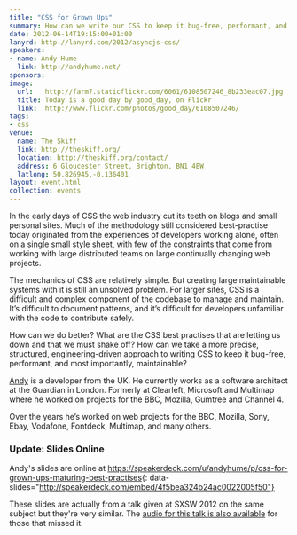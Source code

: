 ```yaml
---
title: "CSS for Grown Ups"
summary: How can we write our CSS to keep it bug-free, performant, and most importantly, maintainable?
date: 2012-06-14T19:15:00+01:00
lanyrd: http://lanyrd.com/2012/asyncjs-css/
speakers:
- name: Andy Hume
  link: http://andyhume.net/
sponsors:
image:
  url:   http://farm7.staticflickr.com/6061/6108507246_8b233eac07.jpg
  title: Today is a good day by good_day, on Flickr
  link:  http://www.flickr.com/photos/good_day/6108507246/
tags:
- css
venue:
  name: The Skiff
  link: http://theskiff.org/
  location: http://theskiff.org/contact/
  address: 6 Gloucester Street, Brighton, BN1 4EW
  latlong: 50.826945,-0.136401
layout: event.html
collection: events
---
```


In the early days of CSS the web industry cut its teeth on blogs and small
personal sites. Much of the methodology still considered best-practise today
originated from the experiences of developers working alone, often on a single
small style sheet, with few of the constraints that come from working with
large distributed teams on large continually changing web projects.

The mechanics of CSS are relatively simple. But creating large maintainable
systems with it is still an unsolved problem. For larger sites, CSS is a
difficult and complex component of the codebase to manage and maintain. It’s
difficult to document patterns, and it’s difficult for developers unfamiliar
with the code to contribute safely.

How can we do better? What are the CSS best practises that are letting us down
and that we must shake off? How can we take a more precise, structured,
engineering-driven approach to writing CSS to keep it bug-free, performant, and
most importantly, maintainable?

[Andy][#andy] is a developer from the UK. He currently works as a software architect at
the Guardian in London. Formerly at Clearleft, Microsoft and Multimap where he
worked on projects for the BBC, Mozilla, Gumtree and Channel 4.

Over the years he’s worked on web projects for the BBC, Mozilla, Sony, Ebay,
Vodafone, Fontdeck, Multimap, and many others.

### Update: Slides Online

Andy's slides are online at
<https://speakerdeck.com/u/andyhume/p/css-for-grown-ups-maturing-best-practises>{: data-slides="http://speakerdeck.com/embed/4f5bea324b24ac0022005f50"}

These slides are actually from a talk given at SXSW 2012 on the same subject
but they're very similar. The [audio for this talk is also available][#audio]
for those that missed it.

[#andy]: http://twitter.com/andyhume
[#audio]: http://schedule.sxsw.com/2012/events/event_IAP9410
